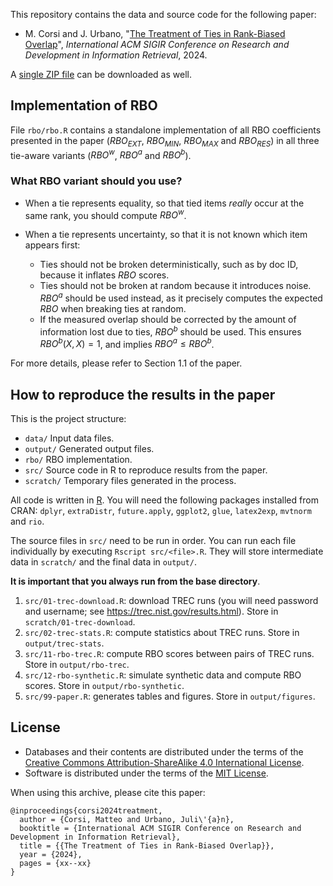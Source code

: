 This repository contains the data and source code for the following paper:

-   M. Corsi and J. Urbano, "[The Treatment of Ties in Rank-Biased Overlap](http://julian-urbano.info/files/publications/068-treatment-ties-rank-biased-overlap.pdf)", *International ACM SIGIR Conference on Research and Development in Information Retrieval*, 2024.

A [single ZIP file](https://github.com/julian-urbano/sigir2024rbo/archive/master.zip) can be downloaded as well.

## Implementation of RBO

File `rbo/rbo.R` contains a standalone implementation of all RBO coefficients presented in the paper ($RBO_{EXT}$, $RBO_{MIN}$, $RBO_{MAX}$ and $RBO_{RES}$) in all three tie-aware variants ($RBO^w$, $RBO^a$ and $RBO^b$).

### What RBO variant should you use?

-   When a tie represents equality, so that tied items *really* occur at the same rank, you should compute $RBO^w$.

-   When a tie represents uncertainty, so that it is not known which item appears first:

    -   Ties should not be broken deterministically, such as by doc ID, because it inflates $RBO$ scores.
    -   Ties should not be broken at random because it introduces noise. $RBO^a$ should be used instead, as it precisely computes the expected $RBO$ when breaking ties at random.
    -   If the measured overlap should be corrected by the amount of information lost due to ties, $RBO^b$ should be used. This ensures $RBO^b(X,X)=1$, and implies $RBO^a\leq RBO^b$.

For more details, please refer to Section 1.1 of the paper.

## How to reproduce the results in the paper

This is the project structure:

-   `data/` Input data files.
-   `output/` Generated output files.
-   `rbo/` RBO implementation.
-   `src/` Source code in R to reproduce results from the paper.
-   `scratch/` Temporary files generated in the process.

All code is written in [R](https://www.r-project.org). You will need the following packages installed from CRAN: `dplyr`, `extraDistr`, `future.apply`, `ggplot2`, `glue`, `latex2exp`, `mvtnorm` and `rio`.

The source files in `src/` need to be run in order. You can run each file individually by executing `Rscript src/<file>.R`. They will store intermediate data in `scratch/` and the final data in `output/`.

**It is important that you always run from the base directory**.

1.  `src/01-trec-download.R`: download TREC runs (you will need password and username; see <https://trec.nist.gov/results.html>). Store in `scratch/01-trec-download`.
2.  `src/02-trec-stats.R`: compute statistics about TREC runs. Store in `output/trec-stats`.
3.  `src/11-rbo-trec.R`: compute RBO scores between pairs of TREC runs. Store in `output/rbo-trec`.
4.  `src/12-rbo-synthetic.R`: simulate synthetic data and compute RBO scores. Store in `output/rbo-synthetic`.
5.  `src/99-paper.R`: generates tables and figures. Store in `output/figures`.

## License

-   Databases and their contents are distributed under the terms of the [Creative Commons Attribution-ShareAlike 4.0 International License](http://creativecommons.org/licenses/by-sa/4.0/).
-   Software is distributed under the terms of the [MIT License](https://opensource.org/licenses/MIT).

When using this archive, please cite this paper:

    @inproceedings{corsi2024treatment,
      author = {Corsi, Matteo and Urbano, Juli\'{a}n},
      booktitle = {International ACM SIGIR Conference on Research and Development in Information Retrieval},
      title = {{The Treatment of Ties in Rank-Biased Overlap}},
      year = {2024},
      pages = {xx--xx}
    }
